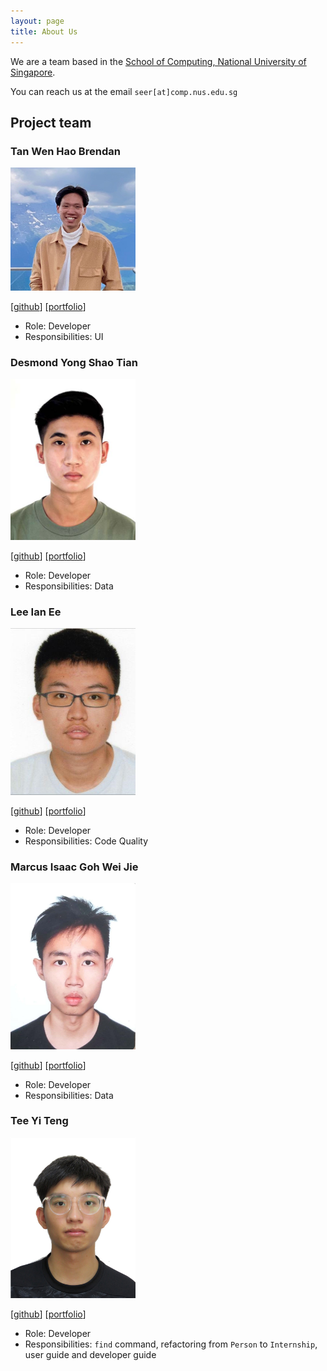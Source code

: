 ```yaml
---
layout: page
title: About Us
---
```


We are a team based in the [School of Computing, National University of Singapore](http://www.comp.nus.edu.sg).

You can reach us at the email `seer[at]comp.nus.edu.sg`

## Project team

### Tan Wen Hao Brendan

<img src="images/nerbnerb.png" width="200px">

[[github](https://github.com/nerbnerb)]
[[portfolio](team/nerbnerb.md)]

* Role: Developer
* Responsibilities: UI

### Desmond Yong Shao Tian

<img src="images/desmondyst.png" width="200px">

[[github](https://github.com/desmondyst)]
[[portfolio](team/desmondyst.md)]

* Role: Developer
* Responsibilities: Data

### Lee Ian Ee

<img src="images/leeianee.png" width="200px">

[[github](https://github.com/leeianee)] [[portfolio](team/leeianee.md)]

* Role: Developer
* Responsibilities: Code Quality

### Marcus Isaac Goh Wei Jie

<img src="images/marcusgwj.png" width="200px">

[[github](https://github.com/Marcusgwj)]
[[portfolio](team/marcusgwj.md)]

* Role: Developer
* Responsibilities: Data

### Tee Yi Teng

<img src="images/puakii.png" width="200px">

[[github](https://github.com/Puakii)]
[[portfolio](team/puakii.md)]

* Role: Developer
* Responsibilities: `find` command, refactoring from `Person` to `Internship`, user guide and developer guide
